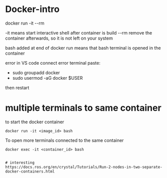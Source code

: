 # Docker-intro

docker run -it --rm

-it means start interactive shell after container is build
--rm remove the container afterwards, so it is not left on your system

bash added at end of docker run means that bash terminal is opened in the container




error in VS code connect error
terminal paste:
- sudo groupadd docker
- sudo usermod -aG docker $USER

then restart



# multiple terminals to same container
to start the docker container
```
docker run -it <image_id> bash
```
To open more terminals connected to the same container
```
docker exec -it <container_id> bash


# interesting
https://docs.ros.org/en/crystal/Tutorials/Run-2-nodes-in-two-separate-docker-containers.html

